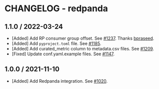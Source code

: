 # CHANGELOG - redpanda

## 1.1.0 / 2022-03-24

* [Added] Add RP consumer group offset. See [#1237](https://github.com/DataDog/integrations-extras/pull/1237). Thanks [bpraseed](https://github.com/bpraseed).
* [Added] Add `pyproject.toml` file. See [#1185](https://github.com/DataDog/integrations-extras/pull/1185).
* [Added] Add curated_metric column to metadata.csv files. See [#1209](https://github.com/DataDog/integrations-extras/pull/1209).
* [Fixed] Update conf.yaml.example files. See [#1147](https://github.com/DataDog/integrations-extras/pull/1147).

## 1.0.0 / 2021-11-10

* [Added] Add Redpanda integration. See [#1020](https://github.com/DataDog/integrations-extras/pull/1020).